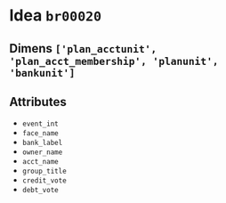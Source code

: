 # Idea `br00020`

## Dimens `['plan_acctunit', 'plan_acct_membership', 'planunit', 'bankunit']`

## Attributes
- `event_int`
- `face_name`
- `bank_label`
- `owner_name`
- `acct_name`
- `group_title`
- `credit_vote`
- `debt_vote`
